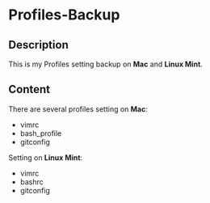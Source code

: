 Profiles-Backup
===============



## Description
This is my Profiles setting backup on **Mac** and **Linux Mint**.

## Content
There are several profiles setting on **Mac**:

- vimrc
- bash_profile
- gitconfig


Setting on **Linux Mint**:

- vimrc
- bashrc
- gitconfig



